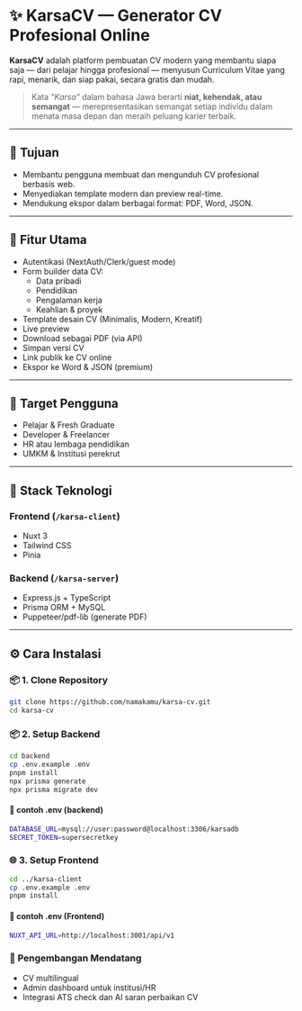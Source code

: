 # ✨ KarsaCV — Generator CV Profesional Online

**KarsaCV** adalah platform pembuatan CV modern yang membantu siapa saja — dari pelajar hingga profesional — menyusun Curriculum Vitae yang rapi, menarik, dan siap pakai, secara gratis dan mudah.

> Kata _"Karsa"_ dalam bahasa Jawa berarti **niat, kehendak, atau semangat** — merepresentasikan semangat setiap individu dalam menata masa depan dan meraih peluang karier terbaik.

---

## 🎯 Tujuan

- Membantu pengguna membuat dan mengunduh CV profesional berbasis web.
- Menyediakan template modern dan preview real-time.
- Mendukung ekspor dalam berbagai format: PDF, Word, JSON.

---

## 🚀 Fitur Utama

- Autentikasi (NextAuth/Clerk/guest mode)
- Form builder data CV:
  - Data pribadi
  - Pendidikan
  - Pengalaman kerja
  - Keahlian & proyek
- Template desain CV (Minimalis, Modern, Kreatif)
- Live preview
- Download sebagai PDF (via API)
- Simpan versi CV
- Link publik ke CV online
- Ekspor ke Word & JSON (premium)

---

## 👥 Target Pengguna

- Pelajar & Fresh Graduate
- Developer & Freelancer
- HR atau lembaga pendidikan
- UMKM & Institusi perekrut

---

## 🧱 Stack Teknologi

### Frontend (`/karsa-client`)

- Nuxt 3
- Tailwind CSS
- Pinia

### Backend (`/karsa-server`)

- Express.js + TypeScript
- Prisma ORM + MySQL
- Puppeteer/pdf-lib (generate PDF)

---

## ⚙️ Cara Instalasi

### 📦 1. Clone Repository

```bash
git clone https://github.com/namakamu/karsa-cv.git
cd karsa-cv
```

### 📦 2. Setup Backend

```bash
cd backend
cp .env.example .env
pnpm install
npx prisma generate
npx prisma migrate dev
```

#### 📁 contoh .env (backend)

```bash
DATABASE_URL=mysql://user:password@localhost:3306/karsadb
SECRET_TOKEN=supersecretkey
```

### 🌐 3. Setup Frontend

```bash
cd ../karsa-client
cp .env.example .env
pnpm install
```

#### 📁 contoh .env (Frontend)

```bash
NUXT_API_URL=http://localhost:3001/api/v1
```

### 🔭 Pengembangan Mendatang

- CV multilingual
- Admin dashboard untuk institusi/HR
- Integrasi ATS check dan AI saran perbaikan CV
